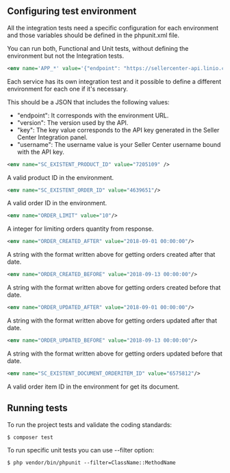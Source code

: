 Configuring test environment
----------------

All the integration tests need a specific configuration for each environment and those variables should be defined in the phpunit.xml file. 

You can run both, Functional and Unit tests, without defining the environment but not the Integration tests. 

```xml
<env name='APP_*' value='{"endpoint": "https://sellercenter-api.linio.cl", "version": "1.0", "key": "CA0BE82A1662B86AEF4484D5326677391A653939D2CD6759155C5834E3F5D076","username": "my.email@linio.com"}'/>
```

Each service has its own integration test and it possible to define a different environment for each one if it's necessary.

This should be a JSON that includes the following values:
- "endpoint": It corresponds with the environment URL.
- "version": The version used by the API.
- "key": The key value corresponds to the API key generated in the Seller Center Integration panel. 
- "username": The username value is your Seller Center username bound with the API key.

```xml
<env name="SC_EXISTENT_PRODUCT_ID" value="7205109" />
```
A valid product ID in the environment.  

```xml
<env name="SC_EXISTENT_ORDER_ID" value="4639651"/>
```
A valid order ID in the environment.

```xml
<env name="ORDER_LIMIT" value="10"/>
```
A integer for limiting orders quantity from response.

```xml
<env name="ORDER_CREATED_AFTER" value="2018-09-01 00:00:00"/>
```
A string with the format written above for getting orders created after that date.

```xml
<env name="ORDER_CREATED_BEFORE" value="2018-09-13 00:00:00"/>
```
A string with the format written above for getting orders created before that date.

```xml
<env name="ORDER_UPDATED_AFTER" value="2018-09-01 00:00:00"/>
```
A string with the format written above for getting orders updated after that date.

```xml
<env name="ORDER_UPDATED_BEFORE" value="2018-09-13 00:00:00"/>
```
A string with the format written above for getting orders updated before that date.

```xml
<env name="SC_EXISTENT_DOCUMENT_ORDERITEM_ID" value="6575812"/>
``` 
A valid order item ID in the environment for get its document.


Running tests
-------------

To run the project tests and validate the coding standards:

    $ composer test

To run specific unit tests you can use --filter option:

    $ php vendor/bin/phpunit --filter=ClassName::MethodName
